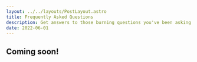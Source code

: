 ```yaml
---
layout: ../../layouts/PostLayout.astro
title: Frequently Asked Questions
description: Get answers to those burning questions you've been asking.
date: 2022-06-01
---
```


## Coming soon!
